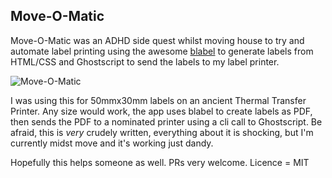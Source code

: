 ## Move-O-Matic

Move-O-Matic was an ADHD side quest whilst moving house to try and automate label printing using the awesome [blabel](https://github.com/Edinburgh-Genome-Foundry/blabel) to generate labels from HTML/CSS and Ghostscript to send the labels to my label printer.

![Move-O-Matic](img/move-o-matic.gif)

I was using this for 50mmx30mm labels on an ancient Thermal Transfer Printer. Any size would work, the app uses blabel to create labels as PDF, then sends the PDF to a nominated printer using a cli call to Ghostscript. Be afraid, this is *very* crudely written, everything about it is shocking, but I'm currently midst move and it's working just dandy. 

Hopefully this helps someone as well. PRs very welcome. Licence = MIT
